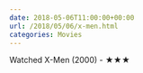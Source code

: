 ```yaml
---
date: 2018-05-06T11:00:00+00:00
url: /2018/05/06/x-men.html
categories: Movies
---
```

Watched X-Men (2000) - ★★★




